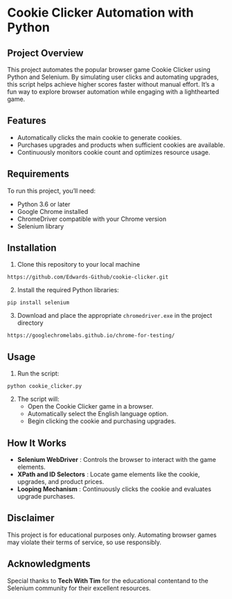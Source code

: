 # Cookie Clicker Automation with Python

## Project Overview
This project automates the popular browser game Cookie Clicker using Python and Selenium. By simulating user clicks and automating upgrades, this script helps achieve higher scores faster without manual effort. It’s a fun way to explore browser automation while engaging with a lighthearted game.

## Features
- Automatically clicks the main cookie to generate cookies.
- Purchases upgrades and products when sufficient cookies are available.
- Continuously monitors cookie count and optimizes resource usage.
  
## Requirements
To run this project, you’ll need:
- Python 3.6 or later
- Google Chrome installed
- ChromeDriver compatible with your Chrome version
- Selenium library

## Installation
1. Clone this repository to your local machine
```
https://github.com/Edwards-Github/cookie-clicker.git
```
2. Install the required Python libraries:
```
pip install selenium
```
3. Download and place the appropriate `chromedriver.exe` in the project directory
```
https://googlechromelabs.github.io/chrome-for-testing/
```

## Usage
1. Run the script:
```
python cookie_clicker.py
```
2. The script will:
   - Open the Cookie Clicker game in a browser.
   - Automatically select the English language option.
   - Begin clicking the cookie and purchasing upgrades.

## How It Works
  - **Selenium WebDriver** : Controls the browser to interact with the game elements.
  - **XPath and ID Selectors** : Locate game elements like the cookie, upgrades, and product prices.
  - **Looping Mechanism** : Continuously clicks the cookie and evaluates upgrade purchases.

## Disclaimer
This project is for educational purposes only. Automating browser games may violate their terms of service, so use responsibly.

## Acknowledgments
Special thanks to **Tech With Tim** for the educational contentand to the Selenium community for their excellent resources.
